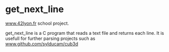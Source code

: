 # get_next_line

www.42lyon.fr school project.

get_next_line is a C program that reads a text file and returns each line. It is usefull for further parsing projects such as www.github.com/sylducam/cub3d
